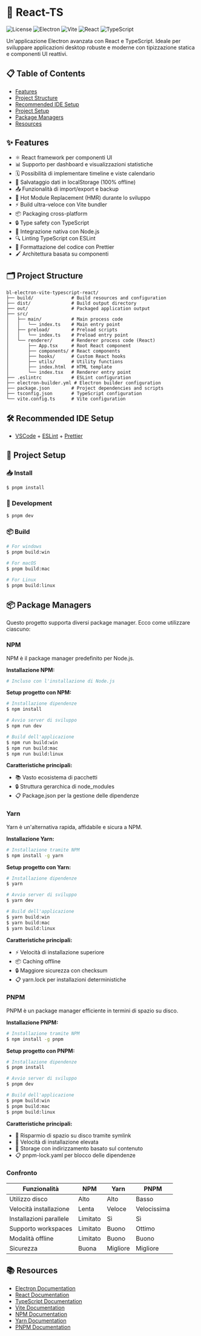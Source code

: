 # 🚀 React-TS

![License](https://img.shields.io/badge/license-MIT-blue.svg)
![Electron](https://img.shields.io/badge/Electron-22.x-47848F.svg?logo=electron)
![Vite](https://img.shields.io/badge/vite-4.x-646CFF.svg?logo=vite)
![React](https://img.shields.io/badge/React-18.x-61DAFB.svg?logo=react)
![TypeScript](https://img.shields.io/badge/TypeScript-4.x-3178C6.svg?logo=typescript)

Un'applicazione Electron avanzata con React e TypeScript. Ideale per sviluppare applicazioni desktop robuste e moderne con tipizzazione statica e componenti UI reattivi.

## 📋 Table of Contents
- [Features](#-features)
- [Project Structure](#-project-structure)
- [Recommended IDE Setup](#-recommended-ide-setup)
- [Project Setup](#-project-setup)
- [Package Managers](#-package-managers)
- [Resources](#-resources)

## ✨ Features

- ⚛️ React framework per componenti UI
- 📊 Supporto per dashboard e visualizzazioni statistiche
- 🗓️ Possibilità di implementare timeline e viste calendario
- 💾 Salvataggio dati in localStorage (100% offline)
- 📤 Funzionalità di import/export e backup
- 🔄 Hot Module Replacement (HMR) durante lo sviluppo
- ⚡ Build ultra-veloce con Vite bundler
- 📦 Packaging cross-platform
- 🔒 Type safety con TypeScript
- 🧩 Integrazione nativa con Node.js
- 🔍 Linting TypeScript con ESLint
- 🎨 Formattazione del codice con Prettier
- 🖌️ Architettura basata su componenti

## 🗂️ Project Structure

```
bl-electron-vite-typescript-react/
├── build/              # Build resources and configuration
├── dist/               # Build output directory
├── out/                # Packaged application output
├── src/
│   ├── main/           # Main process code
│   │   └── index.ts    # Main entry point
│   ├── preload/        # Preload scripts
│   │   └── index.ts    # Preload entry point
│   └── renderer/       # Renderer process code (React)
│       ├── App.tsx     # Root React component
│       ├── components/ # React components
│       ├── hooks/      # Custom React hooks
│       ├── utils/      # Utility functions
│       ├── index.html  # HTML template
│       └── index.tsx   # Renderer entry point
├── .eslintrc           # ESLint configuration
├── electron-builder.yml # Electron builder configuration
├── package.json        # Project dependencies and scripts
├── tsconfig.json       # TypeScript configuration
└── vite.config.ts      # Vite configuration
```

## 🛠️ Recommended IDE Setup

- [VSCode](https://code.visualstudio.com/) + [ESLint](https://marketplace.visualstudio.com/items?itemName=dbaeumer.vscode-eslint) + [Prettier](https://marketplace.visualstudio.com/items?itemName=esbenp.prettier-vscode)

## 🚀 Project Setup

### 📥 Install

```bash
$ pnpm install
```

### 🔧 Development

```bash
$ pnpm dev
```

### 📦 Build

```bash
# For windows
$ pnpm build:win

# For macOS
$ pnpm build:mac

# For Linux
$ pnpm build:linux
```

## 📦 Package Managers

Questo progetto supporta diversi package manager. Ecco come utilizzare ciascuno:

### NPM

NPM è il package manager predefinito per Node.js.

**Installazione NPM:**
```bash
# Incluso con l'installazione di Node.js
```

**Setup progetto con NPM:**
```bash
# Installazione dipendenze
$ npm install

# Avvio server di sviluppo
$ npm run dev

# Build dell'applicazione
$ npm run build:win
$ npm run build:mac
$ npm run build:linux
```

**Caratteristiche principali:**
- 📚 Vasto ecosistema di pacchetti
- 🔒 Struttura gerarchica di node_modules
- 📋 Package.json per la gestione delle dipendenze

### Yarn

Yarn è un'alternativa rapida, affidabile e sicura a NPM.

**Installazione Yarn:**
```bash
# Installazione tramite NPM
$ npm install -g yarn
```

**Setup progetto con Yarn:**
```bash
# Installazione dipendenze
$ yarn

# Avvio server di sviluppo
$ yarn dev

# Build dell'applicazione
$ yarn build:win
$ yarn build:mac
$ yarn build:linux
```

**Caratteristiche principali:**
- ⚡ Velocità di installazione superiore
- 📦 Caching offline
- 🔒 Maggiore sicurezza con checksum
- 📋 yarn.lock per installazioni deterministiche

### PNPM

PNPM è un package manager efficiente in termini di spazio su disco.

**Installazione PNPM:**
```bash
# Installazione tramite NPM
$ npm install -g pnpm
```

**Setup progetto con PNPM:**
```bash
# Installazione dipendenze
$ pnpm install

# Avvio server di sviluppo
$ pnpm dev

# Build dell'applicazione
$ pnpm build:win
$ pnpm build:mac
$ pnpm build:linux
```

**Caratteristiche principali:**
- 💾 Risparmio di spazio su disco tramite symlink
- 🚀 Velocità di installazione elevata
- 🔄 Storage con indirizzamento basato sul contenuto
- 📋 pnpm-lock.yaml per blocco delle dipendenze

### Confronto

| Funzionalità          | NPM     | Yarn    | PNPM    |
|-----------------------|---------|---------|---------|
| Utilizzo disco        | Alto    | Alto    | Basso   |
| Velocità installazione| Lenta   | Veloce  | Velocissima |
| Installazioni parallele| Limitato| Sì      | Sì      |
| Supporto workspaces   | Limitato| Buono   | Ottimo  |
| Modalità offline      | Limitato| Buono   | Buono   |
| Sicurezza             | Buona   | Migliore| Migliore|

## 📚 Resources

- [Electron Documentation](https://www.electronjs.org/docs)
- [React Documentation](https://reactjs.org/docs/getting-started.html)
- [TypeScript Documentation](https://www.typescriptlang.org/docs/)
- [Vite Documentation](https://vitejs.dev/guide/)
- [NPM Documentation](https://docs.npmjs.com/)
- [Yarn Documentation](https://yarnpkg.com/getting-started)
- [PNPM Documentation](https://pnpm.io/motivation)
